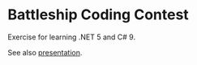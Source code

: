 # Battleship Coding Contest

Exercise for learning .NET 5 and C# 9.

See also [presentation](https://slides.com/rainerstropek/battleship-workshop/fullscreen).
